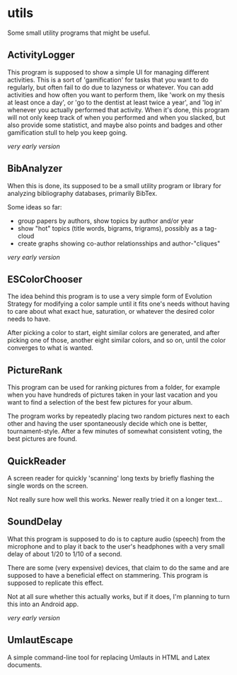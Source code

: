 # utils
Some small utility programs that might be useful.

ActivityLogger
--------------
This program is supposed to show a simple UI for managing different activities.
This is a sort of 'gamification' for tasks that you want to do regularly, but
often fail to do due to lazyness or whatever. You can add activities and how
often you want to perform them, like 'work on my thesis at least once a day', 
or 'go to the dentist at least twice a year', and 'log in' whenever you actually
performed that activity. When it's done, this program will not only keep track
of when you performed and when you slacked, but also provide some statistict, 
and maybe also points and badges and other gamification stull to help you keep 
going.

*very early version*


BibAnalyzer
-----------
When this is done, its supposed to be a small utility program or library for
analyzing bibliography databases, primarily BibTex.

Some ideas so far:

* group papers by authors, show topics by author and/or year
* show "hot" topics (title words, bigrams, trigrams), possibly as a tag-cloud
* create graphs showing co-author relationsships and author-"cliques"

*very early version*


ESColorChooser
--------------
The idea behind this program is to use a very simple form of Evolution Strategy
for modifying a color sample until it fits one's needs without having to care
about what exact hue, saturation, or whatever the desired color needs to have.

After picking a color to start, eight similar colors are generated, and after 
picking one of those, another eight similar colors, and so on, until the color
converges to what is wanted.


PictureRank
-----------
This program can be used for ranking pictures from a folder, for example when
you have hundreds of pictures taken in your last vacation and you want to find
a selection of the best few pictures for your album.

The program works by repeatedly placing two random pictures next to each other
and having the user spontaneously decide which one is better, tournament-style.
After a few minutes of somewhat consistent voting, the best pictures are found.


QuickReader
-----------
A screen reader for quickly 'scanning' long texts by briefly flashing the single
words on the screen.

Not really sure how well this works. Newer really tried it on a longer text...


SoundDelay
----------
What this program is supposed to do is to capture audio (speech) from the 
microphone and to play it back to the user's headphones with a very small delay
of about 1/20 to 1/10 of a second.

There are some (very expensive) devices, that claim to do the same and are
supposed to have a beneficial effect on stammering. This program is supposed to
replicate this effect. 

Not at all sure whether this actually works, but if it does, I'm planning to 
turn this into an Android app.

*very early version*


UmlautEscape
------------
A simple command-line tool for replacing Umlauts in HTML and Latex documents.
